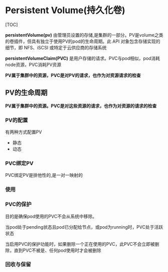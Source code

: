 # Persistent Volume(持久化卷)

[TOC]

**persistentVolume(pv)** 由管理员设置的存储,是集群的一部分。PV是volume之类的卷插件，但具有独立于使用PV的pod的生命周期。此 API 对象包含存储实现的细节，即 NFS、iSCSI 或特定于云供应商的存储系统

**persistentVolumeClaim(PVC)** 是用户存储的请求。PVC与pod相似，pod消耗node资源，PVC消耗PV资源

**PV属于集群中的资源，PVC是对PV的请求，也作为对资源请求的检查**

## PV的生命周期

**PV属于集群中的资源。PVC是对这些资源的请求，也作为对资源的请求的检查**

### PV的配置
有两种方式配置PV
- 静态
- 动态

### PVC绑定PV
PVC绑定PV是排他性的,是一对一映射的


### 使用


### PVC的保护
目的是确保pod使用的PVC不会从系统中移除。

当pod处于pending状态且pod已分配给节点，或pod为running时，PVC处于活跃状态

当启用PVC的保护功能时，如果删除一个正在使用的PVC，此PVC不会立即被删除，直到PVC不被是、任何pod使用时才会被删除

### 回收与保留






